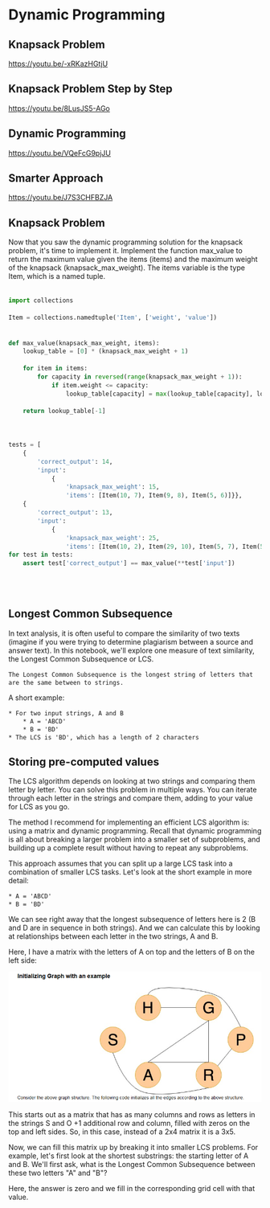 # Dynamic Programming

## Knapsack Problem
https://youtu.be/-xRKazHGtjU

## Knapsack Problem Step by Step
https://youtu.be/8LusJS5-AGo

## Dynamic Programming
https://youtu.be/VQeFcG9pjJU

## Smarter Approach
https://youtu.be/J7S3CHFBZJA

## Knapsack Problem

Now that you saw the dynamic programming solution for the knapsack problem, it's time to implement it. Implement the function max_value to return the maximum value given the items (items) and the maximum weight of the knapsack (knapsack_max_weight). The items variable is the type Item, which is a named tuple.


```python

import collections

Item = collections.namedtuple('Item', ['weight', 'value'])


def max_value(knapsack_max_weight, items):
    lookup_table = [0] * (knapsack_max_weight + 1)

    for item in items:
        for capacity in reversed(range(knapsack_max_weight + 1)):
            if item.weight <= capacity:
                lookup_table[capacity] = max(lookup_table[capacity], lookup_table[capacity - item.weight] + item.value)

    return lookup_table[-1]



tests = [
    {
        'correct_output': 14,
        'input':
            {
                'knapsack_max_weight': 15,
                'items': [Item(10, 7), Item(9, 8), Item(5, 6)]}},
    {
        'correct_output': 13,
        'input':
            {
                'knapsack_max_weight': 25,
                'items': [Item(10, 2), Item(29, 10), Item(5, 7), Item(5, 3), Item(5, 1), Item(24, 12)]}}]
for test in tests:
    assert test['correct_output'] == max_value(**test['input'])





```

## Longest Common Subsequence

In text analysis, it is often useful to compare the similarity of two texts (imagine if you were trying to determine plagiarism between a source and answer text). In this notebook, we'll explore one measure of text similarity, the Longest Common Subsequence or LCS.

    The Longest Common Subsequence is the longest string of letters that are the same between to strings.

A short example:

    * For two input strings, A and B
        * A = 'ABCD'
        * B = 'BD'
    * The LCS is 'BD', which has a length of 2 characters

## Storing pre-computed values

The LCS algorithm depends on looking at two strings and comparing them letter by letter. You can solve this problem in multiple ways. You can iterate through each letter in the strings and compare them, adding to your value for LCS as you go.

The method I recommend for implementing an efficient LCS algorithm is: using a matrix and dynamic programming. Recall that dynamic programming is all about breaking a larger problem into a smaller set of subproblems, and building up a complete result without having to repeat any subproblems.

This approach assumes that you can split up a large LCS task into a combination of smaller LCS tasks. Let's look at the short example in more detail:

    * A = 'ABCD'
    * B = 'BD'

We can see right away that the longest subsequence of letters here is 2 (B and D are in sequence in both strings). And we can calculate this by looking at relationships between each letter in the two strings, A and B.

Here, I have a matrix with the letters of A on top and the letters of B on the left side:


![Longest Common Subsequence](https://github.com/budostylz/Algorithms-and-Data-Structures/blob/master/Advance%20Algorithms/Graph%20Algorithms/graph.PNG "Longest Common Subsequence")




This starts out as a matrix that has as many columns and rows as letters in the strings S and O +1 additional row and column, filled with zeros on the top and left sides. So, in this case, instead of a 2x4 matrix it is a 3x5.

Now, we can fill this matrix up by breaking it into smaller LCS problems. For example, let's first look at the shortest substrings: the starting letter of A and B. We'll first ask, what is the Longest Common Subsequence between these two letters "A" and "B"?

Here, the answer is zero and we fill in the corresponding grid cell with that value.


